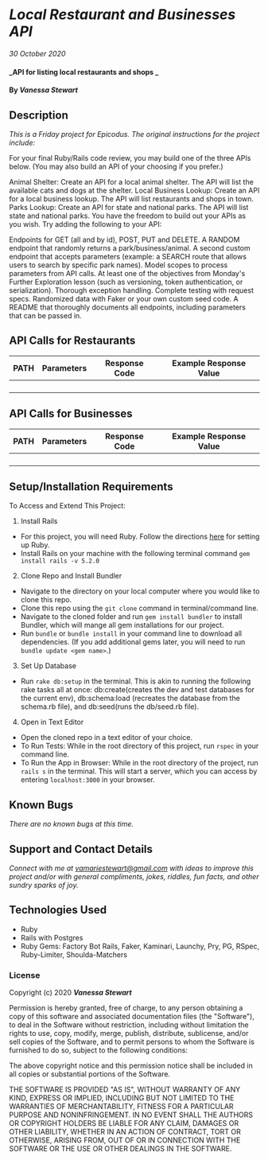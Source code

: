 # _Local Restaurant and Businesses API_

_30 October 2020_

#### _API for listing local restaurants and shops _

#### By _**Vanessa Stewart**_

## Description

_This is a Friday project for Epicodus. The original instructions for the project include:_

For your final Ruby/Rails code review, you may build one of the three APIs below. (You may also build an API of your choosing if you prefer.)

Animal Shelter: Create an API for a local animal shelter. The API will list the available cats and dogs at the shelter.
Local Business Lookup: Create an API for a local business lookup. The API will list restaurants and shops in town.
Parks Lookup: Create an API for state and national parks. The API will list state and national parks.
You have the freedom to build out your APIs as you wish. Try adding the following to your API:

Endpoints for GET (all and by id), POST, PUT and DELETE.
A RANDOM endpoint that randomly returns a park/business/animal.
A second custom endpoint that accepts parameters (example: a SEARCH route that allows users to search by specific park names).
Model scopes to process parameters from API calls.
At least one of the objectives from Monday's Further Exploration lesson (such as versioning, token authentication, or serialization).
Thorough exception handling.
Complete testing with request specs.
Randomized data with Faker or your own custom seed code.
A README that thoroughly documents all endpoints, including parameters that can be passed in.

## API Calls for Restaurants

| PATH    | Parameters | Response Code   | Example Response Value |
| ------- | ---------- | --------------- | ---------------------- |
|  |  |  |  |
|  |  |  |  |
|  |  |  |  |
|  |  |  |  |

## API Calls for Businesses

| PATH    | Parameters | Response Code   | Example Response Value |
| ------- | ---------- | --------------- | ---------------------- |
|  |  |  |  |
|  |  |  |  |
|  |  |  |  |
|  |  |  |  |


## Setup/Installation Requirements

To Access and Extend This Project:

1. Install Rails
- For this project, you will need Ruby. Follow the directions [here](https://www.learnhowtoprogram.com/ruby-and-rails/getting-started-with-ruby/ruby-installation-and-setup) for setting up Ruby.
- Install Rails on your machine with the following terminal command `gem install rails -v 5.2.0`

2. Clone Repo and Install Bundler
- Navigate to the directory on your local computer where you would like to clone this repo.
- Clone this repo using the `git clone` command in terminal/command line.
- Navigate to the cloned folder and run `gem install bundler` to install Bundler, which will mange all gem installations for our project.
- Run `bundle` or `bundle install` in your command line to download all dependencies. (If you add additional gems later, you will need to run `bundle update <gem name>`.)

3. Set Up Database
- Run `rake db:setup` in the terminal. This is akin to running the following rake tasks all at once: db:create(creates the dev and test databases for the current env), db:schema:load (recreates the database from the schema.rb file), and db:seed(runs the db/seed.rb file).

4. Open in Text Editor
- Open the cloned repo in a text editor of your choice.
- To Run Tests: While in the root directory of this project, run `rspec` in your command line.
- To Run the App in Browser: While in the root directory of the project, run `rails s` in the terminal. This will start a server, which you can access by entering `localhost:3000` in your browser.

## Known Bugs

_There are no known bugs at this time._

## Support and Contact Details

_Connect with me at vamariestewart@gmail.com with ideas to improve this project and/or with general compliments, jokes, riddles, fun facts, and other sundry sparks of joy._

## Technologies Used

* Ruby
* Rails with Postgres
* Ruby Gems: Factory Bot Rails, Faker, Kaminari, Launchy, Pry, PG, RSpec, Ruby-Limiter, Shoulda-Matchers

### License

Copyright (c) 2020 **_Vanessa Stewart_**

Permission is hereby granted, free of charge, to any person obtaining a copy of this software and associated documentation files (the "Software"), to deal in the Software without restriction, including without limitation the rights to use, copy, modify, merge, publish, distribute, sublicense, and/or sell copies of the Software, and to permit persons to whom the Software is furnished to do so, subject to the following conditions:

The above copyright notice and this permission notice shall be included in all copies or substantial portions of the Software.

THE SOFTWARE IS PROVIDED "AS IS", WITHOUT WARRANTY OF ANY KIND, EXPRESS OR IMPLIED, INCLUDING BUT NOT LIMITED TO THE WARRANTIES OF MERCHANTABILITY, FITNESS FOR A PARTICULAR PURPOSE AND NONINFRINGEMENT. IN NO EVENT SHALL THE AUTHORS OR COPYRIGHT HOLDERS BE LIABLE FOR ANY CLAIM, DAMAGES OR OTHER LIABILITY, WHETHER IN AN ACTION OF CONTRACT, TORT OR OTHERWISE, ARISING FROM, OUT OF OR IN CONNECTION WITH THE SOFTWARE OR THE USE OR OTHER DEALINGS IN THE SOFTWARE.
